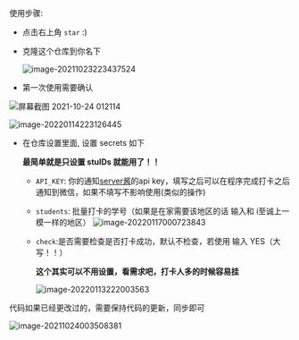 使用步骤:

- 点击右上角 `star` :)

- 克隆这个仓库到你名下

  <img src="https://img2020.cnblogs.com/blog/1535189/202110/1535189-20211024011444220-574369804.png" alt="image-20211023223437524"  />

- 第一次使用需要确认

![屏幕截图 2021-10-24 012114](https://img2020.cnblogs.com/blog/1535189/202110/1535189-20211024012336869-1205037702.png)

![image-20220114223126445](https://s2.loli.net/2022/01/14/Mx41hQtVCWXfpjA.png)

- 在仓库设置里面, 设置 secrets 如下

  **最简单就是只设置 stuIDs 就能用了！！** 

  - `API_KEY`: 你的通知[server酱](http://sc.ftqq.com/3.version)的api key，填写之后可以在程序完成打卡之后通知到微信，如果不填写不影响使用(类似的操作)

  - `students`: 批量打卡的学号（如果是在家需要该地区的话 输入和 i至诚上一模一样的地区）
      ![image-20220117000723843](https://s2.loli.net/2022/01/17/EG7DPoSznh4LV1s.png)

  - `check`:是否需要检查是否打卡成功，默认不检查，若使用 输入 YES（大写！！）

      **这个其实可以不用设置，看需求吧，打卡人多的时候容易挂**

      ![image-20220113222003563](https://s2.loli.net/2022/01/13/gYUWCqkepiVfZ8b.png)

      

      



代码如果已经更改过的，需要保持代码的更新，同步即可

![image-20211024003508381](https://img2020.cnblogs.com/blog/1535189/202110/1535189-20211024011443314-1404804501.png)

